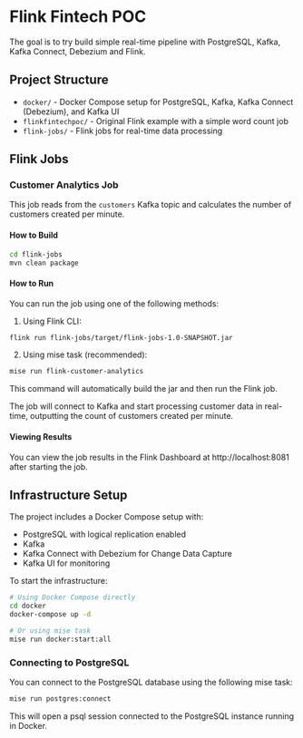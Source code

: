 # Flink Fintech POC

The goal is to try build simple real-time pipeline with PostgreSQL, Kafka, Kafka Connect, Debezium and Flink. 

## Project Structure

- `docker/` - Docker Compose setup for PostgreSQL, Kafka, Kafka Connect (Debezium), and Kafka UI
- `flinkfintechpoc/` - Original Flink example with a simple word count job
- `flink-jobs/` - Flink jobs for real-time data processing

## Flink Jobs

### Customer Analytics Job

This job reads from the `customers` Kafka topic and calculates the number of customers created per minute.

#### How to Build

```bash
cd flink-jobs
mvn clean package
```

#### How to Run

You can run the job using one of the following methods:

1. Using Flink CLI:
```bash
flink run flink-jobs/target/flink-jobs-1.0-SNAPSHOT.jar
```

2. Using mise task (recommended):
```bash
mise run flink-customer-analytics
```
This command will automatically build the jar and then run the Flink job.

The job will connect to Kafka and start processing customer data in real-time, outputting the count of customers created per minute.

#### Viewing Results

You can view the job results in the Flink Dashboard at http://localhost:8081 after starting the job.

## Infrastructure Setup

The project includes a Docker Compose setup with:

- PostgreSQL with logical replication enabled
- Kafka
- Kafka Connect with Debezium for Change Data Capture
- Kafka UI for monitoring

To start the infrastructure:

```bash
# Using Docker Compose directly
cd docker
docker-compose up -d

# Or using mise task
mise run docker:start:all
```

### Connecting to PostgreSQL

You can connect to the PostgreSQL database using the following mise task:

```bash
mise run postgres:connect
```

This will open a psql session connected to the PostgreSQL instance running in Docker.
